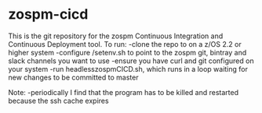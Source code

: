 # zospm-cicd

This is the git repository for the zospm Continuous Integration and Continuous Deployment tool.
To run:
-clone the repo to <zospm-cicd-root> on a z/OS 2.2 or higher system
-configure <zospm-cicd-root>/setenv.sh to point to the zospm git, bintray and slack channels you want to use
-ensure you have curl and git configured on your system
-run headlesszospmCICD.sh, which runs in a loop waiting for new changes to be committed to master 

Note: 
-periodically I find that the program has to be killed and restarted because the ssh cache expires
